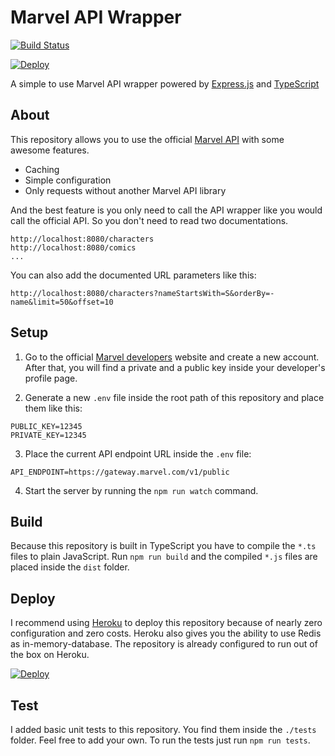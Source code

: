 # Marvel API Wrapper

[![Build Status](https://travis-ci.org/danielsogl/marvel-api-wrapper.svg?branch=master)](https://travis-ci.org/danielsogl/marvel-api-wrapper)

[![Deploy](https://www.herokucdn.com/deploy/button.svg)](https://heroku.com/deploy?template=https://github.com/danielsogl/marvel-api-wrapper)

A simple to use Marvel API wrapper powered by [Express.js](http://expressjs.com/de/) and [TypeScript](https://www.typescriptlang.org)

## About

This repository allows you to use the official [Marvel API](https://developer.marvel.com) with some awesome features.

* Caching
* Simple configuration
* Only requests without another Marvel API library

And the best feature is you only need to call the API wrapper like you would call the official API. So you don't need to read two documentations.

```http
http://localhost:8080/characters
http://localhost:8080/comics
...
```

You can also add the documented URL parameters like this:

```http
http://localhost:8080/characters?nameStartsWith=S&orderBy=-name&limit=50&offset=10
```

## Setup

1.  Go to the official [Marvel developers](https://developer.marvel.com) website and create a new account. After that, you will find a private and a public key inside your developer's profile page.

2.  Generate a new `.env` file inside the root path of this repository and place them like this:

```text
PUBLIC_KEY=12345
PRIVATE_KEY=12345
```

3.  Place the current API endpoint URL inside the `.env` file:

```text
API_ENDPOINT=https://gateway.marvel.com/v1/public
```

4.  Start the server by running the `npm run watch` command.

## Build

Because this repository is built in TypeScript you have to compile the `*.ts` files to plain JavaScript.
Run `npm run build` and the compiled `*.js` files are placed inside the `dist` folder.

## Deploy

I recommend using [Heroku](https://www.heroku.com) to deploy this repository because of nearly zero configuration and zero costs. Heroku also gives you the ability to use Redis as in-memory-database. The repository is already configured to run out of the box on Heroku.

[![Deploy](https://www.herokucdn.com/deploy/button.svg)](https://heroku.com/deploy?template=https://github.com/danielsogl/marvel-api-wrapper)

## Test

I added basic unit tests to this repository. You find them inside the `./tests` folder. Feel free to add your own.
To run the tests just run `npm run tests`.
